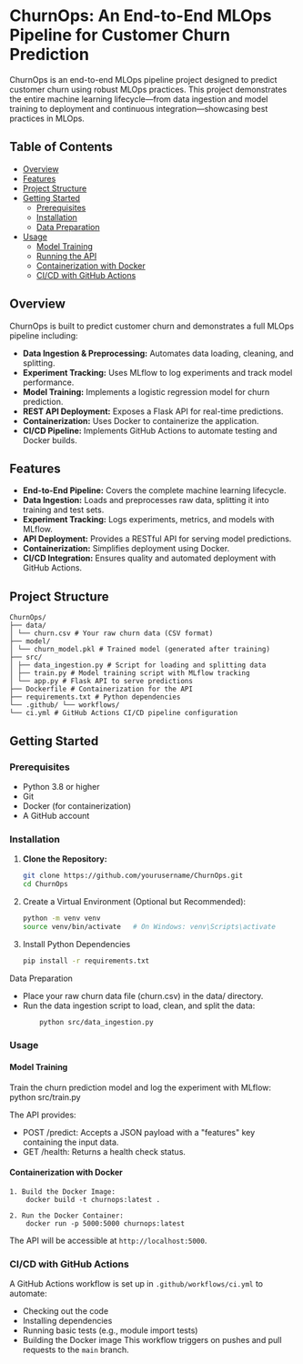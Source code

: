 # ChurnOps: An End-to-End MLOps Pipeline for Customer Churn Prediction

ChurnOps is an end-to-end MLOps pipeline project designed to predict customer churn using robust MLOps practices. This project demonstrates the entire machine learning lifecycle—from data ingestion and model training to deployment and continuous integration—showcasing best practices in MLOps.

## Table of Contents

- [Overview](#overview)
- [Features](#features)
- [Project Structure](#project-structure)
- [Getting Started](#getting-started)
  - [Prerequisites](#prerequisites)
  - [Installation](#installation)
  - [Data Preparation](#data-preparation)
- [Usage](#usage)
  - [Model Training](#model-training)
  - [Running the API](#running-the-api)
  - [Containerization with Docker](#containerization-with-docker)
  - [CI/CD with GitHub Actions](#cicd-with-github-actions)

## Overview

ChurnOps is built to predict customer churn and demonstrates a full MLOps pipeline including:
- **Data Ingestion & Preprocessing:** Automates data loading, cleaning, and splitting.
- **Experiment Tracking:** Uses MLflow to log experiments and track model performance.
- **Model Training:** Implements a logistic regression model for churn prediction.
- **REST API Deployment:** Exposes a Flask API for real-time predictions.
- **Containerization:** Uses Docker to containerize the application.
- **CI/CD Pipeline:** Implements GitHub Actions to automate testing and Docker builds.

## Features

- **End-to-End Pipeline:** Covers the complete machine learning lifecycle.
- **Data Ingestion:** Loads and preprocesses raw data, splitting it into training and test sets.
- **Experiment Tracking:** Logs experiments, metrics, and models with MLflow.
- **API Deployment:** Provides a RESTful API for serving model predictions.
- **Containerization:** Simplifies deployment using Docker.
- **CI/CD Integration:** Ensures quality and automated deployment with GitHub Actions.

## Project Structure
```console
ChurnOps/ 
├── data/ 
│ └── churn.csv # Your raw churn data (CSV format) 
├── model/ 
│ └── churn_model.pkl # Trained model (generated after training) 
├── src/ 
│ ├── data_ingestion.py # Script for loading and splitting data 
│ ├── train.py # Model training script with MLflow tracking 
│ └── app.py # Flask API to serve predictions 
├── Dockerfile # Containerization for the API 
├── requirements.txt # Python dependencies 
└── .github/ └── workflows/ 
└── ci.yml # GitHub Actions CI/CD pipeline configuration
```


## Getting Started

### Prerequisites

- Python 3.8 or higher
- Git
- Docker (for containerization)
- A GitHub account

### Installation

1. **Clone the Repository:**

   ```bash
   git clone https://github.com/yourusername/ChurnOps.git
   cd ChurnOps


2. Create a Virtual Environment (Optional but Recommended):

    ```bash
    python -m venv venv
    source venv/bin/activate   # On Windows: venv\Scripts\activate

3. Install Python Dependencies
    ```bash
    pip install -r requirements.txt


Data Preparation
- Place your raw churn data file (churn.csv) in the data/ directory.
- Run the data ingestion script to load, clean, and split the data:
    ```bash
        python src/data_ingestion.py

### Usage
#### Model Training
Train the churn prediction model and log the experiment with MLflow:
    python src/train.py


The API provides:
- POST /predict: Accepts a JSON payload with a "features" key containing the input data.
- GET /health: Returns a health check status.

#### Containerization with Docker
    1. Build the Docker Image:
        docker build -t churnops:latest .

    2. Run the Docker Container:
        docker run -p 5000:5000 churnops:latest
 
The API will be accessible at `http://localhost:5000`.

### CI/CD with GitHub Actions
A GitHub Actions workflow is set up in `.github/workflows/ci.yml` to automate:

- Checking out the code
- Installing dependencies
- Running basic tests (e.g., module import tests)
- Building the Docker image
This workflow triggers on pushes and pull requests to the `main` branch.
